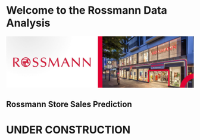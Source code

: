 # Welcome to the Rossmann Data Analysis
![alt text](https://github.com/lfreitas16/Sales-Prediction-Rossmann/blob/main/rossmann.jpg?raw=true)

## Rossmann Store Sales Prediction

# UNDER CONSTRUCTION
